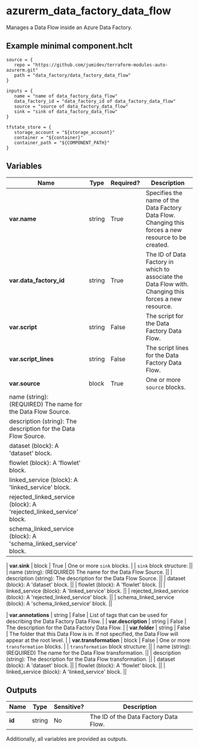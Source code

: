 # azurerm_data_factory_data_flow

Manages a Data Flow inside an Azure Data Factory.

## Example minimal component.hclt

```hcl
source = {
   repo = "https://github.com/jumidev/terraform-modules-auto-azurerm.git" 
   path = "data_factory/data_factory_data_flow" 
}

inputs = {
   name = "name of data_factory_data_flow" 
   data_factory_id = "data_factory_id of data_factory_data_flow" 
   source = "source of data_factory_data_flow" 
   sink = "sink of data_factory_data_flow" 
}

tfstate_store = {
   storage_account = "${storage_account}" 
   container = "${container}" 
   container_path = "${COMPONENT_PATH}" 
}

```

## Variables

| Name | Type | Required? |  Description |
| ---- | ---- | --------- |  ----------- |
| **var.name** | string | True | Specifies the name of the Data Factory Data Flow. Changing this forces a new resource to be created. | 
| **var.data_factory_id** | string | True | The ID of Data Factory in which to associate the Data Flow with. Changing this forces a new resource. | 
| **var.script** | string | False | The script for the Data Factory Data Flow. | 
| **var.script_lines** | string | False | The script lines for the Data Factory Data Flow. | 
| **var.source** | block | True | One or more `source` blocks. | | `source` block structure: || 
|   name (string): (REQUIRED) The name for the Data Flow Source. ||
|   description (string): The description for the Data Flow Source. ||
|   dataset (block): A 'dataset' block. ||
|   flowlet (block): A 'flowlet' block. ||
|   linked_service (block): A 'linked_service' block. ||
|   rejected_linked_service (block): A 'rejected_linked_service' block. ||
|   schema_linked_service (block): A 'schema_linked_service' block. ||

| **var.sink** | block | True | One or more `sink` blocks. | | `sink` block structure: || 
|   name (string): (REQUIRED) The name for the Data Flow Source. ||
|   description (string): The description for the Data Flow Source. ||
|   dataset (block): A 'dataset' block. ||
|   flowlet (block): A 'flowlet' block. ||
|   linked_service (block): A 'linked_service' block. ||
|   rejected_linked_service (block): A 'rejected_linked_service' block. ||
|   schema_linked_service (block): A 'schema_linked_service' block. ||

| **var.annotations** | string | False | List of tags that can be used for describing the Data Factory Data Flow. | 
| **var.description** | string | False | The description for the Data Factory Data Flow. | 
| **var.folder** | string | False | The folder that this Data Flow is in. If not specified, the Data Flow will appear at the root level. | 
| **var.transformation** | block | False | One or more `transformation` blocks. | | `transformation` block structure: || 
|   name (string): (REQUIRED) The name for the Data Flow transformation. ||
|   description (string): The description for the Data Flow transformation. ||
|   dataset (block): A 'dataset' block. ||
|   flowlet (block): A 'flowlet' block. ||
|   linked_service (block): A 'linked_service' block. ||




## Outputs

| Name | Type | Sensitive? | Description |
| ---- | ---- | --------- | --------- |
| **id** | string | No  | The ID of the Data Factory Data Flow. | 

Additionally, all variables are provided as outputs.
